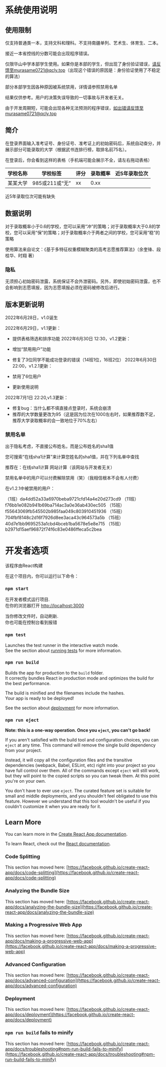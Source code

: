 # 系统使用说明

## 使用限制
仅支持普通类一本，支持文科和理科。不支持南疆单列、艺术生、体育生、二本。

接近一本省控线的分数可能会出现程序错误。

仅限华山中学本部学生使用。如果你是本部的学生，但出现了身份验证错误，请反馈至murasame0721@qcly.top（出现这个错误的原因是：身份验证使用了不稳定的算法）

部分本部学生因各种原因被系统禁用，详情请参照禁用名单

结果仅供参考。用户的决策失误导致的一切事故与开发者无关。

由于开发周期短，可能会出现各种无法预测的程序错误，如出错请反馈至murasame0721@qcly.top

## 简介
在登录界面输入准考证号、身份证号、准考证上的初始密码后，系统自动查分，并展示部分可能录取的大学（根据武书连排行榜，取排名前75名）。

在登录后，你会看到这样的表格（手机端可能会展示不全，请左右拖动表格）


|学校名称	|学校标签	|评分	|录取概率	|近5年录取位次    |
|-  |-  |-  |-  |-  |
|某某大学	|985或211或“无”	|xx	|0.xx|

近5年录取位次可能有缺失

## 数据说明
对于录取概率小于0.6的学校，您可以采用“冲”的策略；对于录取概率大于0.8的学校，您可以采用“保”的策略；对于录取概率介于两者之间的学校，您可采用“稳”的策略

使用算法来自论文：《基于多特征权重模糊聚类的高考志愿推荐算法》（余奎锋、段桂华、时翔 著）

### 隐私
无须担心初始密码泄露，系统保证不会外泄密码。另外，即使初始密码泄露，也不会影响到志愿填报，因为志愿填报必须在密码被修改后进行。

## 版本更新说明
2022年6月28日，v1.0诞生

2022年6月29日，v1.1更新：

+ 提供表格筛选和排序功能
2022年6月30日 12:30，v1.2更新：

+ 增加“禁用用户”功能
+ 修复了3位同学不能成功登录的错误（14班1位，16班2位）
2022年6月30日 22:00，v1.2.1更新：

+ 禁用了6位用户
+ 更新使用说明

2022年7月1日 22:20,v1.3更新：

+ 修复bug：当什么都不填直接点登录时，系统会崩溃
+ 推荐的大学数量更改为95（这是因为位次在1000左右时，如果推荐数不足，推荐大学录取概率的会一致地位于70%左右）

### 禁用名单
出于隐私考虑，不直接公布姓名，而是公布姓名的sha1值

您可搜索“在线sha1计算”来计算您姓名的sha1值，并在下列名单中查找

推荐在：在线sha1计算 网站计算（该网站与开发者无关）

禁用名单中的用户可以付费解除禁用（笑）（我相信根本不会有人付费）

在v1.2.1中被禁用的用户：

（1班）da4dd52a33a6970beba9721cfd14a4e20d273cd9
（11班）f76bb1e082b941b69ba714ac3a0e36ab430ec505
（15班）f55643069fb545502b985faa049c803910451936
（15班）704fbf8148c2d16f7926d8ee3aca43c964573a5b
（15班）40d7e1bb9695253a1cbd4bceb1ba5678e5e8e715
（15班）b2971d15aef96872f74f6c83e0486ffeca5c2bea

# 开发者选项

该程序由React构建

在这个项目内，你可以运行以下命令：

### `npm start`

在开发者模式运行项目.\
在你的浏览器打开 [http://localhost:3000](http://localhost:3000)

当你修改文件时，自动刷新.\
你也可能在控制台看到报错

### `npm test`

Launches the test runner in the interactive watch mode.\
See the section about [running tests](https://facebook.github.io/create-react-app/docs/running-tests) for more information.

### `npm run build`

Builds the app for production to the `build` folder.\
It correctly bundles React in production mode and optimizes the build for the best performance.

The build is minified and the filenames include the hashes.\
Your app is ready to be deployed!

See the section about [deployment](https://facebook.github.io/create-react-app/docs/deployment) for more information.

### `npm run eject`

**Note: this is a one-way operation. Once you `eject`, you can't go back!**

If you aren't satisfied with the build tool and configuration choices, you can `eject` at any time. This command will remove the single build dependency from your project.

Instead, it will copy all the configuration files and the transitive dependencies (webpack, Babel, ESLint, etc) right into your project so you have full control over them. All of the commands except `eject` will still work, but they will point to the copied scripts so you can tweak them. At this point you're on your own.

You don't have to ever use `eject`. The curated feature set is suitable for small and middle deployments, and you shouldn't feel obligated to use this feature. However we understand that this tool wouldn't be useful if you couldn't customize it when you are ready for it.

## Learn More

You can learn more in the [Create React App documentation](https://facebook.github.io/create-react-app/docs/getting-started).

To learn React, check out the [React documentation](https://reactjs.org/).

### Code Splitting

This section has moved here: [https://facebook.github.io/create-react-app/docs/code-splitting](https://facebook.github.io/create-react-app/docs/code-splitting)

### Analyzing the Bundle Size

This section has moved here: [https://facebook.github.io/create-react-app/docs/analyzing-the-bundle-size](https://facebook.github.io/create-react-app/docs/analyzing-the-bundle-size)

### Making a Progressive Web App

This section has moved here: [https://facebook.github.io/create-react-app/docs/making-a-progressive-web-app](https://facebook.github.io/create-react-app/docs/making-a-progressive-web-app)

### Advanced Configuration

This section has moved here: [https://facebook.github.io/create-react-app/docs/advanced-configuration](https://facebook.github.io/create-react-app/docs/advanced-configuration)

### Deployment

This section has moved here: [https://facebook.github.io/create-react-app/docs/deployment](https://facebook.github.io/create-react-app/docs/deployment)

### `npm run build` fails to minify

This section has moved here: [https://facebook.github.io/create-react-app/docs/troubleshooting#npm-run-build-fails-to-minify](https://facebook.github.io/create-react-app/docs/troubleshooting#npm-run-build-fails-to-minify)
